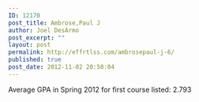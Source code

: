 ```yaml
---
ID: 12170
post_title: Ambrose,Paul J
author: Joel DesArmo
post_excerpt: ""
layout: post
permalink: http://effrtlss.com/ambrosepaul-j-6/
published: true
post_date: 2012-11-02 20:50:04
---
```

<p>Average GPA in Spring 2012 for first course listed: 2.793</p>
